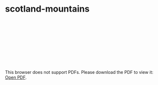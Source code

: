 # scotland-mountains

<object data="https://github.com/frikit/scotland-mountains/blob/main/docs/Instructions_Java.pdf" type="application/pdf" width="700px" height="700px">
    <embed src="https://github.com/frikit/scotland-mountains/blob/main/docs/Instructions_Java.pdf">
        <p>This browser does not support PDFs. Please download the PDF to view it: 
            <a href="https://github.com/frikit/scotland-mountains/blob/main/docs/Instructions_Java.pdf">Open PDF</a>.
        </p>
</object>
